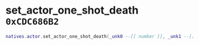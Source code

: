 # set_actor_one_shot_death `0xCDC686B2`

```lua
natives.actor.set_actor_one_shot_death(_unk0 --[[ number ]], _unk1 --[[ number ]])
```